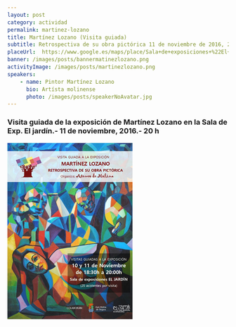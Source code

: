 ```yaml
---
layout: post
category: actividad
permalink: martinez-lozano  
title: Martínez Lozano (Visita guiada) 
subtitle: Retrospectiva de su obra pictórica 11 de noviembre de 2016, 20:00h.- Sala de Exp. El Jardín 
placeUrl:  https://www.google.es/maps/place/Sala+de+exposiciones+%22El+Jard%C3%ADn%22/@38.0522142,-1.2159513,17z/data=!3m1!4b1!4m5!3m4!1s0xd647f55db23f62b:0x236fc800c1aaff6c!8m2!3d38.0522142!4d-1.2137626
banner: /images/posts/bannermatinezlozano.png
activityImage: /images/posts/martinezlozano.png
speakers: 
    - name: Pintor Martínez Lozano
      bio: Artísta molinense
      photo: /images/posts/speakerNoAvatar.jpg
---
```


### Visita guiada de la exposición de Martínez Lozano en la Sala de Exp. El jardín.- 11 de noviembre, 2016.- 20 h


![cartel](/images/posts/martinezlozano.png)